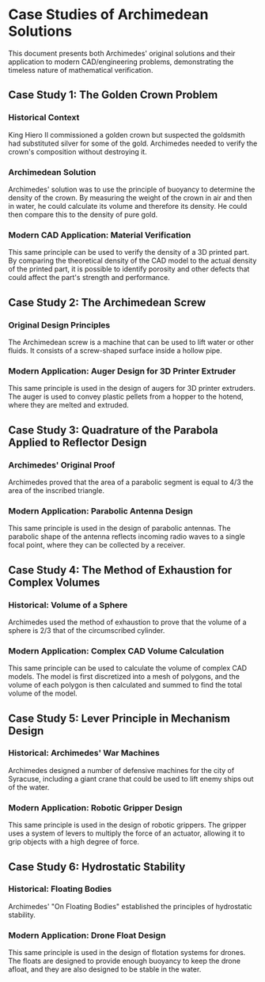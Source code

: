 # Case Studies of Archimedean Solutions

This document presents both Archimedes' original solutions and their application to modern CAD/engineering problems, demonstrating the timeless nature of mathematical verification.

## Case Study 1: The Golden Crown Problem

### Historical Context
King Hiero II commissioned a golden crown but suspected the goldsmith had substituted silver for some of the gold. Archimedes needed to verify the crown's composition without destroying it.

### Archimedean Solution
Archimedes' solution was to use the principle of buoyancy to determine the density of the crown. By measuring the weight of the crown in air and then in water, he could calculate its volume and therefore its density. He could then compare this to the density of pure gold.

### Modern CAD Application: Material Verification
This same principle can be used to verify the density of a 3D printed part. By comparing the theoretical density of the CAD model to the actual density of the printed part, it is possible to identify porosity and other defects that could affect the part's strength and performance.

## Case Study 2: The Archimedean Screw

### Original Design Principles
The Archimedean screw is a machine that can be used to lift water or other fluids. It consists of a screw-shaped surface inside a hollow pipe.

### Modern Application: Auger Design for 3D Printer Extruder
This same principle is used in the design of augers for 3D printer extruders. The auger is used to convey plastic pellets from a hopper to the hotend, where they are melted and extruded.

## Case Study 3: Quadrature of the Parabola Applied to Reflector Design

### Archimedes' Original Proof
Archimedes proved that the area of a parabolic segment is equal to 4/3 the area of the inscribed triangle.

### Modern Application: Parabolic Antenna Design
This same principle is used in the design of parabolic antennas. The parabolic shape of the antenna reflects incoming radio waves to a single focal point, where they can be collected by a receiver.

## Case Study 4: The Method of Exhaustion for Complex Volumes

### Historical: Volume of a Sphere
Archimedes used the method of exhaustion to prove that the volume of a sphere is 2/3 that of the circumscribed cylinder.

### Modern Application: Complex CAD Volume Calculation
This same principle can be used to calculate the volume of complex CAD models. The model is first discretized into a mesh of polygons, and the volume of each polygon is then calculated and summed to find the total volume of the model.

## Case Study 5: Lever Principle in Mechanism Design

### Historical: Archimedes' War Machines
Archimedes designed a number of defensive machines for the city of Syracuse, including a giant crane that could be used to lift enemy ships out of the water.

### Modern Application: Robotic Gripper Design
This same principle is used in the design of robotic grippers. The gripper uses a system of levers to multiply the force of an actuator, allowing it to grip objects with a high degree of force.

## Case Study 6: Hydrostatic Stability

### Historical: Floating Bodies
Archimedes' "On Floating Bodies" established the principles of hydrostatic stability.

### Modern Application: Drone Float Design
This same principle is used in the design of flotation systems for drones. The floats are designed to provide enough buoyancy to keep the drone afloat, and they are also designed to be stable in the water.
